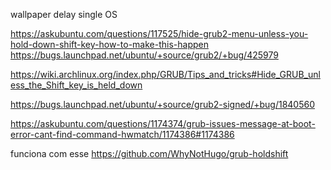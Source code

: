 wallpaper 
delay 
single OS 

https://askubuntu.com/questions/117525/hide-grub2-menu-unless-you-hold-down-shift-key-how-to-make-this-happen
https://bugs.launchpad.net/ubuntu/+source/grub2/+bug/425979


https://wiki.archlinux.org/index.php/GRUB/Tips_and_tricks#Hide_GRUB_unless_the_Shift_key_is_held_down

https://bugs.launchpad.net/ubuntu/+source/grub2-signed/+bug/1840560

https://askubuntu.com/questions/1174374/grub-issues-message-at-boot-error-cant-find-command-hwmatch/1174386#1174386

funciona com esse
https://github.com/WhyNotHugo/grub-holdshift
